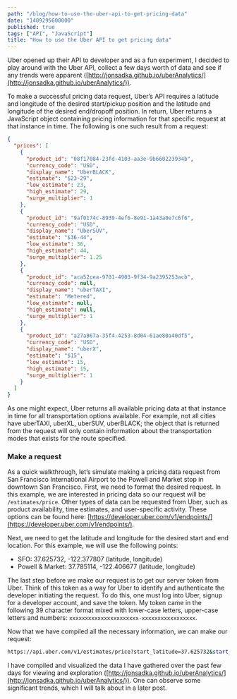 ```yaml
---
path: "/blog/how-to-use-the-uber-api-to-get-pricing-data"
date: "1409295600000"
published: true
tags: ["API", "JavaScript"]
title: "How to use the Uber API to get pricing data"
---
```


Uber opened up their API to developer and as a fun experiment, I decided to play around with the Uber API, collect a few days worth of data and see if any trends were apparent ([http://jonsadka.github.io/uberAnalytics/](http://jonsadka.github.io/uberAnalytics/)).

To make a successful pricing data request, Uber’s API requires a latitude and longitude of the desired start/pickup position and the latitude and longitude of the desired end/dropoff position. In return, Uber returns a JavaScript object containing pricing information for that specific request at that instance in time. The following is one such result from a request:

```json
{
  "prices": [
    {
      "product_id": "08f17084-23fd-4103-aa3e-9b660223934b",
      "currency_code": "USD",
      "display_name": "UberBLACK",
      "estimate": "$23-29",
      "low_estimate": 23,
      "high_estimate": 29,
      "surge_multiplier": 1
    },
    {
      "product_id": "9af0174c-8939-4ef6-8e91-1a43a0e7c6f6",
      "currency_code": "USD",
      "display_name": "UberSUV",
      "estimate": "$36-44",
      "low_estimate": 36,
      "high_estimate": 44,
      "surge_multiplier": 1.25
    },
    {
      "product_id": "aca52cea-9701-4903-9f34-9a2395253acb",
      "currency_code": null,
      "display_name": "uberTAXI",
      "estimate": "Metered",
      "low_estimate": null,
      "high_estimate": null,
      "surge_multiplier": 1
    },
    {
      "product_id": "a27a867a-35f4-4253-8d04-61ae80a40df5",
      "currency_code": "USD",
      "display_name": "uberX",
      "estimate": "$15",
      "low_estimate": 15,
      "high_estimate": 15,
      "surge_multiplier": 1
    }
  ]
}
```

As one might expect, Uber returns all available pricing data at that instance in time for all transportation options available. For example, not all cities have uberTAXI, uberXL, uberSUV, uberBLACK; the object that is returned from the request will only contain information about the transportation modes that exists for the route specified.

### Make a request

As a quick walkthrough, let’s simulate making a pricing data request from San Francisco International Airport to the Powell and Market stop in downtown San Francisco. First, we need to format the desired request. In this example, we are interested in pricing data so our request will be `/estimates/price`. Other types of data can be requested from Uber, such as product availability, time estimates, and user-specific activity. These options can be found here: [https://developer.uber.com/v1/endpoints/](https://developer.uber.com/v1/endpoints/).

Next, we need to get the latitude and longitude for the desired start and end location. For this example, we will use the following points:

- SFO: 37.625732, -122.377807 (latitude, longitude)
- Powell & Market: 37.785114, -122.406677 (latitude, longitude)

The last step before we make our request is to get our server token from Uber. Think of this token as a way for Uber to identify and authenticate the developer initiating the request. To do this, one must log into Uber, signup for a developer account, and save the token. My token came in the following 39 character format mixed with lower-case letters, upper-case letters and numbers: `xxxxxxxxxxxxxxxxxxxxxx-xxxxxxxxxxxxxxxxx`.

Now that we have compiled all the necessary information, we can make our request:

```bash
https://api.uber.com/v1/estimates/price?start_latitude=37.625732&start_longitude=-122.377807&end_latitude=37.785114&end_longitude=-122.406677&server_token=xxxxxxxxxxxxxxxxxxxxxx-xxxxxxxxxxxxxxxxx
```

I have compiled and visualized the data I have gathered over the past few days for viewing and exploration ([http://jonsadka.github.io/uberAnalytics/](http://jonsadka.github.io/uberAnalytics/)). One can observe some significant trends, which I will talk about in a later post.

